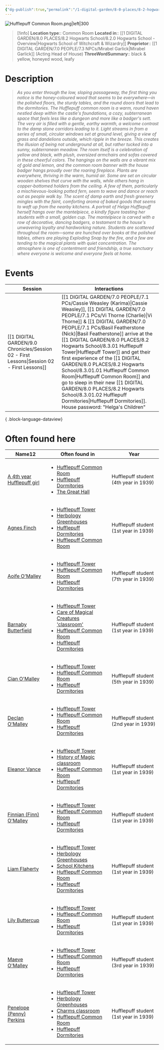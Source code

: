 ```yaml
---
{"dg-publish":true,"permalink":"/1-digital-garden/8-0-places/8-2-hogwarts-school/8-3-01-01-hufflepuff-common-room/","tags":["#place","hogwarts","#service-building"]}
---
```


![Hufflepuff Common Room.png|left|300](/img/user/1%20DIGITAL%20GARDEN/8.0%20PLACES/Location%20Shots/Hufflepuff%20Common%20Room.png)
>[!info]
>**Location type**::  Common Room
>**Located in**:: [[1 DIGITAL GARDEN/8.0 PLACES/8.2 Hogwarts School/8.2.0 Hogwarts School - Overview\|Hogwarts School of Witchcraft & Wizardry]]
>**Proprietor**:: [[1 DIGITAL GARDEN/7.0 PEOPLE/7.3 NPCs/Mirabel Garlick\|Mirabel Garlick]] (Acting Head of House)
>**ThreeWordSummary**:: black & yellow, honeyed wood, leafy

# Description

>*As you enter through the low, sloping passageway, the first thing you notice is the honey-coloured wood that seems to be everywhere—in the polished floors, the sturdy tables, and the round doors that lead to the dormitories.*
>*The Hufflepuff common room is a warm, round haven nestled deep within the castle's foundations, a cozy, subterranean space that feels less like a dungeon and more like a badger's sett. The very air is filled with a gentle, earthy warmth, a welcome contrast to the damp stone corridors leading to it.* 
>*Light streams in from a series of small, circular windows set at ground level, giving a view of grass and dandelions outside, which ripple in the breeze. This creates the illusion of being not underground at all, but rather tucked into a sunny, subterranean meadow. The room itself is a celebration of yellow and black, with plush, oversized armchairs and sofas covered in these cheerful colors. The hangings on the walls are a vibrant mix of gold and lemon, and the common room banner with the house badger hangs proudly over the roaring fireplace.*
>*Plants are everywhere, thriving in the warm, humid air. Some are set on circular wooden shelves that curve with the walls, while others hang in copper-bottomed holders from the ceiling. A few of them, particularly a mischievous-looking potted fern, seem to wave and dance or reach out as people walk by. The scent of damp earth and fresh greenery mingles with the faint, comforting aroma of baked goods that seems to waft up from the nearby kitchens.*
>*A portrait of Helga Hufflepuff herself hangs over the mantelpiece, a kindly figure toasting her students with a small, golden cup. The mantelpiece is carved with a row of decorative, dancing badgers, a testament to the house's unwavering loyalty and hardworking nature. Students are scattered throughout the room—some are hunched over books at the polished tables, others are playing Exploding Snap by the fire, and a few are tending to the magical plants with quiet concentration. The atmosphere is one of contentment and friendship, a true sanctuary where everyone is welcome and everyone feels at home.*

# Events

| Session                                                                                       | Interactions                                                                                                                                                                                                                                                                                                                                                                                                                     |
| --------------------------------------------------------------------------------------------- | -------------------------------------------------------------------------------------------------------------------------------------------------------------------------------------------------------------------------------------------------------------------------------------------------------------------------------------------------------------------------------------------------------------------------------- |
| [[1 DIGITAL GARDEN/9.0 Chronicles/Session 02 - First Lessons\|Session 02 - First Lessons]] | [[1 DIGITAL GARDEN/7.0 PEOPLE/7.1 PCs/Cassie Weasley (Karima)\|Cassie Weasley]], [[1 DIGITAL GARDEN/7.0 PEOPLE/7.1 PCs/Vi Thorne (Charlie)\|Vi Thorne]] & [[1 DIGITAL GARDEN/7.0 PEOPLE/7.1 PCs/Basil Featherstone (Nick)\|Basil Featherstone]] arrive at the [[1 DIGITAL GARDEN/8.0 PLACES/8.2 Hogwarts School/8.3.01 Hufflepuff Tower\|Hufflepuff Tower]] and get their first experience of the [[1 DIGITAL GARDEN/8.0 PLACES/8.2 Hogwarts School/8.3.01.01 Hufflepuff Common Room\|Hufflepuff Common Room]] and go to sleep in their new [[1 DIGITAL GARDEN/8.0 PLACES/8.2 Hogwarts School/8.3.01.02 Hufflepuff Dormitories\|Hufflepuff Dormitories]]. House password: "Helga's Children" |

{ .block-language-dataview}

# Often found here

<div><table class="dataview table-view-table"><thead class="table-view-thead"><tr class="table-view-tr-header"><th class="table-view-th"><span>Name</span><span class="dataview small-text">12</span></th><th class="table-view-th"><span>Often found in</span></th><th class="table-view-th"><span>Year</span></th></tr></thead><tbody class="table-view-tbody"><tr><td><span><a data-tooltip-position="top" aria-label="1 DIGITAL GARDEN/7.0 PEOPLE/7.3 NPCs/A 4th year Hufflepuff girl.md" data-href="1 DIGITAL GARDEN/7.0 PEOPLE/7.3 NPCs/A 4th year Hufflepuff girl.md" href="1 DIGITAL GARDEN/7.0 PEOPLE/7.3 NPCs/A 4th year Hufflepuff girl.md" class="internal-link" target="_blank" rel="noopener nofollow">A 4th year Hufflepuff girl</a></span></td><td><ul class="dataview dataview-ul dataview-result-list-ul"><li class="dataview-result-list-li"><span><a data-tooltip-position="top" aria-label="1 DIGITAL GARDEN/8.0 PLACES/8.2 Hogwarts School/8.3.01.01 Hufflepuff Common Room.md" data-href="1 DIGITAL GARDEN/8.0 PLACES/8.2 Hogwarts School/8.3.01.01 Hufflepuff Common Room.md" href="1 DIGITAL GARDEN/8.0 PLACES/8.2 Hogwarts School/8.3.01.01 Hufflepuff Common Room.md" class="internal-link" target="_blank" rel="noopener nofollow">Hufflepuff Common Room</a></span></li><li class="dataview-result-list-li"><span><a data-tooltip-position="top" aria-label="1 DIGITAL GARDEN/8.0 PLACES/8.2 Hogwarts School/8.3.01.02 Hufflepuff Dormitories.md" data-href="1 DIGITAL GARDEN/8.0 PLACES/8.2 Hogwarts School/8.3.01.02 Hufflepuff Dormitories.md" href="1 DIGITAL GARDEN/8.0 PLACES/8.2 Hogwarts School/8.3.01.02 Hufflepuff Dormitories.md" class="internal-link" target="_blank" rel="noopener nofollow">Hufflepuff Dormitories</a></span></li><li class="dataview-result-list-li"><span><a data-tooltip-position="top" aria-label="1 DIGITAL GARDEN/8.0 PLACES/8.2 Hogwarts School/8.4.07 The Great Hall.md" data-href="1 DIGITAL GARDEN/8.0 PLACES/8.2 Hogwarts School/8.4.07 The Great Hall.md" href="1 DIGITAL GARDEN/8.0 PLACES/8.2 Hogwarts School/8.4.07 The Great Hall.md" class="internal-link" target="_blank" rel="noopener nofollow">The Great Hall</a></span></li></ul></td><td><span>Hufflepuff student (4th year in 1939)</span></td></tr><tr><td><span><a data-tooltip-position="top" aria-label="1 DIGITAL GARDEN/7.0 PEOPLE/7.3 NPCs/Agnes Finch.md" data-href="1 DIGITAL GARDEN/7.0 PEOPLE/7.3 NPCs/Agnes Finch.md" href="1 DIGITAL GARDEN/7.0 PEOPLE/7.3 NPCs/Agnes Finch.md" class="internal-link" target="_blank" rel="noopener nofollow">Agnes Finch</a></span></td><td><ul class="dataview dataview-ul dataview-result-list-ul"><li class="dataview-result-list-li"><span><a data-tooltip-position="top" aria-label="1 DIGITAL GARDEN/8.0 PLACES/8.2 Hogwarts School/8.3.01 Hufflepuff Tower.md" data-href="1 DIGITAL GARDEN/8.0 PLACES/8.2 Hogwarts School/8.3.01 Hufflepuff Tower.md" href="1 DIGITAL GARDEN/8.0 PLACES/8.2 Hogwarts School/8.3.01 Hufflepuff Tower.md" class="internal-link" target="_blank" rel="noopener nofollow">Hufflepuff Tower</a></span></li><li class="dataview-result-list-li"><span><a data-tooltip-position="top" aria-label="1 DIGITAL GARDEN/8.0 PLACES/8.2 Hogwarts School/8.2.01 Herbology Greenhouses.md" data-href="1 DIGITAL GARDEN/8.0 PLACES/8.2 Hogwarts School/8.2.01 Herbology Greenhouses.md" href="1 DIGITAL GARDEN/8.0 PLACES/8.2 Hogwarts School/8.2.01 Herbology Greenhouses.md" class="internal-link" target="_blank" rel="noopener nofollow">Herbology Greenhouses</a></span></li><li class="dataview-result-list-li"><span><a data-tooltip-position="top" aria-label="1 DIGITAL GARDEN/8.0 PLACES/8.2 Hogwarts School/8.3.01.02 Hufflepuff Dormitories.md" data-href="1 DIGITAL GARDEN/8.0 PLACES/8.2 Hogwarts School/8.3.01.02 Hufflepuff Dormitories.md" href="1 DIGITAL GARDEN/8.0 PLACES/8.2 Hogwarts School/8.3.01.02 Hufflepuff Dormitories.md" class="internal-link" target="_blank" rel="noopener nofollow">Hufflepuff Dormitories</a></span></li><li class="dataview-result-list-li"><span><a data-tooltip-position="top" aria-label="1 DIGITAL GARDEN/8.0 PLACES/8.2 Hogwarts School/8.3.01.01 Hufflepuff Common Room.md" data-href="1 DIGITAL GARDEN/8.0 PLACES/8.2 Hogwarts School/8.3.01.01 Hufflepuff Common Room.md" href="1 DIGITAL GARDEN/8.0 PLACES/8.2 Hogwarts School/8.3.01.01 Hufflepuff Common Room.md" class="internal-link" target="_blank" rel="noopener nofollow">Hufflepuff Common Room</a></span></li></ul></td><td><span>Hufflepuff student (1st year in 1939)</span></td></tr><tr><td><span><a data-tooltip-position="top" aria-label="1 DIGITAL GARDEN/7.0 PEOPLE/7.3 NPCs/Aoife O'Malley.md" data-href="1 DIGITAL GARDEN/7.0 PEOPLE/7.3 NPCs/Aoife O'Malley.md" href="1 DIGITAL GARDEN/7.0 PEOPLE/7.3 NPCs/Aoife O'Malley.md" class="internal-link" target="_blank" rel="noopener nofollow">Aoife O'Malley</a></span></td><td><ul class="dataview dataview-ul dataview-result-list-ul"><li class="dataview-result-list-li"><span><a data-tooltip-position="top" aria-label="1 DIGITAL GARDEN/8.0 PLACES/8.2 Hogwarts School/8.3.01 Hufflepuff Tower.md" data-href="1 DIGITAL GARDEN/8.0 PLACES/8.2 Hogwarts School/8.3.01 Hufflepuff Tower.md" href="1 DIGITAL GARDEN/8.0 PLACES/8.2 Hogwarts School/8.3.01 Hufflepuff Tower.md" class="internal-link" target="_blank" rel="noopener nofollow">Hufflepuff Tower</a></span></li><li class="dataview-result-list-li"><span><a data-tooltip-position="top" aria-label="1 DIGITAL GARDEN/8.0 PLACES/8.2 Hogwarts School/8.3.01.01 Hufflepuff Common Room.md" data-href="1 DIGITAL GARDEN/8.0 PLACES/8.2 Hogwarts School/8.3.01.01 Hufflepuff Common Room.md" href="1 DIGITAL GARDEN/8.0 PLACES/8.2 Hogwarts School/8.3.01.01 Hufflepuff Common Room.md" class="internal-link" target="_blank" rel="noopener nofollow">Hufflepuff Common Room</a></span></li><li class="dataview-result-list-li"><span><a data-tooltip-position="top" aria-label="1 DIGITAL GARDEN/8.0 PLACES/8.2 Hogwarts School/8.3.01.02 Hufflepuff Dormitories.md" data-href="1 DIGITAL GARDEN/8.0 PLACES/8.2 Hogwarts School/8.3.01.02 Hufflepuff Dormitories.md" href="1 DIGITAL GARDEN/8.0 PLACES/8.2 Hogwarts School/8.3.01.02 Hufflepuff Dormitories.md" class="internal-link" target="_blank" rel="noopener nofollow">Hufflepuff Dormitories</a></span></li></ul></td><td><span>Hufflepuff student (7th year in 1939)</span></td></tr><tr><td><span><a data-tooltip-position="top" aria-label="1 DIGITAL GARDEN/7.0 PEOPLE/7.3 NPCs/Barnaby Butterfield.md" data-href="1 DIGITAL GARDEN/7.0 PEOPLE/7.3 NPCs/Barnaby Butterfield.md" href="1 DIGITAL GARDEN/7.0 PEOPLE/7.3 NPCs/Barnaby Butterfield.md" class="internal-link" target="_blank" rel="noopener nofollow">Barnaby Butterfield</a></span></td><td><ul class="dataview dataview-ul dataview-result-list-ul"><li class="dataview-result-list-li"><span><a data-tooltip-position="top" aria-label="1 DIGITAL GARDEN/8.0 PLACES/8.2 Hogwarts School/8.3.01 Hufflepuff Tower.md" data-href="1 DIGITAL GARDEN/8.0 PLACES/8.2 Hogwarts School/8.3.01 Hufflepuff Tower.md" href="1 DIGITAL GARDEN/8.0 PLACES/8.2 Hogwarts School/8.3.01 Hufflepuff Tower.md" class="internal-link" target="_blank" rel="noopener nofollow">Hufflepuff Tower</a></span></li><li class="dataview-result-list-li"><span><a data-tooltip-position="top" aria-label="1 DIGITAL GARDEN/8.0 PLACES/8.2 Hogwarts School/8.2.03 Care of Magical Creatures 'classroom'.md" data-href="1 DIGITAL GARDEN/8.0 PLACES/8.2 Hogwarts School/8.2.03 Care of Magical Creatures 'classroom'.md" href="1 DIGITAL GARDEN/8.0 PLACES/8.2 Hogwarts School/8.2.03 Care of Magical Creatures 'classroom'.md" class="internal-link" target="_blank" rel="noopener nofollow">Care of Magical Creatures 'classroom'</a></span></li><li class="dataview-result-list-li"><span><a data-tooltip-position="top" aria-label="1 DIGITAL GARDEN/8.0 PLACES/8.2 Hogwarts School/8.3.01.01 Hufflepuff Common Room.md" data-href="1 DIGITAL GARDEN/8.0 PLACES/8.2 Hogwarts School/8.3.01.01 Hufflepuff Common Room.md" href="1 DIGITAL GARDEN/8.0 PLACES/8.2 Hogwarts School/8.3.01.01 Hufflepuff Common Room.md" class="internal-link" target="_blank" rel="noopener nofollow">Hufflepuff Common Room</a></span></li><li class="dataview-result-list-li"><span><a data-tooltip-position="top" aria-label="1 DIGITAL GARDEN/8.0 PLACES/8.2 Hogwarts School/8.3.01.02 Hufflepuff Dormitories.md" data-href="1 DIGITAL GARDEN/8.0 PLACES/8.2 Hogwarts School/8.3.01.02 Hufflepuff Dormitories.md" href="1 DIGITAL GARDEN/8.0 PLACES/8.2 Hogwarts School/8.3.01.02 Hufflepuff Dormitories.md" class="internal-link" target="_blank" rel="noopener nofollow">Hufflepuff Dormitories</a></span></li></ul></td><td><span>Hufflepuff student (1st year in 1939)</span></td></tr><tr><td><span><a data-tooltip-position="top" aria-label="1 DIGITAL GARDEN/7.0 PEOPLE/7.3 NPCs/Cian O'Malley.md" data-href="1 DIGITAL GARDEN/7.0 PEOPLE/7.3 NPCs/Cian O'Malley.md" href="1 DIGITAL GARDEN/7.0 PEOPLE/7.3 NPCs/Cian O'Malley.md" class="internal-link" target="_blank" rel="noopener nofollow">Cian O'Malley</a></span></td><td><ul class="dataview dataview-ul dataview-result-list-ul"><li class="dataview-result-list-li"><span><a data-tooltip-position="top" aria-label="1 DIGITAL GARDEN/8.0 PLACES/8.2 Hogwarts School/8.3.01 Hufflepuff Tower.md" data-href="1 DIGITAL GARDEN/8.0 PLACES/8.2 Hogwarts School/8.3.01 Hufflepuff Tower.md" href="1 DIGITAL GARDEN/8.0 PLACES/8.2 Hogwarts School/8.3.01 Hufflepuff Tower.md" class="internal-link" target="_blank" rel="noopener nofollow">Hufflepuff Tower</a></span></li><li class="dataview-result-list-li"><span><a data-tooltip-position="top" aria-label="1 DIGITAL GARDEN/8.0 PLACES/8.2 Hogwarts School/8.3.01.01 Hufflepuff Common Room.md" data-href="1 DIGITAL GARDEN/8.0 PLACES/8.2 Hogwarts School/8.3.01.01 Hufflepuff Common Room.md" href="1 DIGITAL GARDEN/8.0 PLACES/8.2 Hogwarts School/8.3.01.01 Hufflepuff Common Room.md" class="internal-link" target="_blank" rel="noopener nofollow">Hufflepuff Common Room</a></span></li><li class="dataview-result-list-li"><span><a data-tooltip-position="top" aria-label="1 DIGITAL GARDEN/8.0 PLACES/8.2 Hogwarts School/8.3.01.02 Hufflepuff Dormitories.md" data-href="1 DIGITAL GARDEN/8.0 PLACES/8.2 Hogwarts School/8.3.01.02 Hufflepuff Dormitories.md" href="1 DIGITAL GARDEN/8.0 PLACES/8.2 Hogwarts School/8.3.01.02 Hufflepuff Dormitories.md" class="internal-link" target="_blank" rel="noopener nofollow">Hufflepuff Dormitories</a></span></li></ul></td><td><span>Hufflepuff student (5th year in 1939)</span></td></tr><tr><td><span><a data-tooltip-position="top" aria-label="1 DIGITAL GARDEN/7.0 PEOPLE/7.3 NPCs/Declan O'Malley.md" data-href="1 DIGITAL GARDEN/7.0 PEOPLE/7.3 NPCs/Declan O'Malley.md" href="1 DIGITAL GARDEN/7.0 PEOPLE/7.3 NPCs/Declan O'Malley.md" class="internal-link" target="_blank" rel="noopener nofollow">Declan O'Malley</a></span></td><td><ul class="dataview dataview-ul dataview-result-list-ul"><li class="dataview-result-list-li"><span><a data-tooltip-position="top" aria-label="1 DIGITAL GARDEN/8.0 PLACES/8.2 Hogwarts School/8.3.01 Hufflepuff Tower.md" data-href="1 DIGITAL GARDEN/8.0 PLACES/8.2 Hogwarts School/8.3.01 Hufflepuff Tower.md" href="1 DIGITAL GARDEN/8.0 PLACES/8.2 Hogwarts School/8.3.01 Hufflepuff Tower.md" class="internal-link" target="_blank" rel="noopener nofollow">Hufflepuff Tower</a></span></li><li class="dataview-result-list-li"><span><a data-tooltip-position="top" aria-label="1 DIGITAL GARDEN/8.0 PLACES/8.2 Hogwarts School/8.3.01.01 Hufflepuff Common Room.md" data-href="1 DIGITAL GARDEN/8.0 PLACES/8.2 Hogwarts School/8.3.01.01 Hufflepuff Common Room.md" href="1 DIGITAL GARDEN/8.0 PLACES/8.2 Hogwarts School/8.3.01.01 Hufflepuff Common Room.md" class="internal-link" target="_blank" rel="noopener nofollow">Hufflepuff Common Room</a></span></li><li class="dataview-result-list-li"><span><a data-tooltip-position="top" aria-label="1 DIGITAL GARDEN/8.0 PLACES/8.2 Hogwarts School/8.3.01.02 Hufflepuff Dormitories.md" data-href="1 DIGITAL GARDEN/8.0 PLACES/8.2 Hogwarts School/8.3.01.02 Hufflepuff Dormitories.md" href="1 DIGITAL GARDEN/8.0 PLACES/8.2 Hogwarts School/8.3.01.02 Hufflepuff Dormitories.md" class="internal-link" target="_blank" rel="noopener nofollow">Hufflepuff Dormitories</a></span></li></ul></td><td><span>Hufflepuff student (2nd year in 1939)</span></td></tr><tr><td><span><a data-tooltip-position="top" aria-label="1 DIGITAL GARDEN/7.0 PEOPLE/7.3 NPCs/Eleanor Vance.md" data-href="1 DIGITAL GARDEN/7.0 PEOPLE/7.3 NPCs/Eleanor Vance.md" href="1 DIGITAL GARDEN/7.0 PEOPLE/7.3 NPCs/Eleanor Vance.md" class="internal-link" target="_blank" rel="noopener nofollow">Eleanor Vance</a></span></td><td><ul class="dataview dataview-ul dataview-result-list-ul"><li class="dataview-result-list-li"><span><a data-tooltip-position="top" aria-label="1 DIGITAL GARDEN/8.0 PLACES/8.2 Hogwarts School/8.3.01 Hufflepuff Tower.md" data-href="1 DIGITAL GARDEN/8.0 PLACES/8.2 Hogwarts School/8.3.01 Hufflepuff Tower.md" href="1 DIGITAL GARDEN/8.0 PLACES/8.2 Hogwarts School/8.3.01 Hufflepuff Tower.md" class="internal-link" target="_blank" rel="noopener nofollow">Hufflepuff Tower</a></span></li><li class="dataview-result-list-li"><span><a data-tooltip-position="top" aria-label="1 DIGITAL GARDEN/8.0 PLACES/8.2 Hogwarts School/8.2.09 History of Magic classroom.md" data-href="1 DIGITAL GARDEN/8.0 PLACES/8.2 Hogwarts School/8.2.09 History of Magic classroom.md" href="1 DIGITAL GARDEN/8.0 PLACES/8.2 Hogwarts School/8.2.09 History of Magic classroom.md" class="internal-link" target="_blank" rel="noopener nofollow">History of Magic classroom</a></span></li><li class="dataview-result-list-li"><span><a data-tooltip-position="top" aria-label="1 DIGITAL GARDEN/8.0 PLACES/8.2 Hogwarts School/8.3.01.01 Hufflepuff Common Room.md" data-href="1 DIGITAL GARDEN/8.0 PLACES/8.2 Hogwarts School/8.3.01.01 Hufflepuff Common Room.md" href="1 DIGITAL GARDEN/8.0 PLACES/8.2 Hogwarts School/8.3.01.01 Hufflepuff Common Room.md" class="internal-link" target="_blank" rel="noopener nofollow">Hufflepuff Common Room</a></span></li><li class="dataview-result-list-li"><span><a data-tooltip-position="top" aria-label="1 DIGITAL GARDEN/8.0 PLACES/8.2 Hogwarts School/8.3.01.02 Hufflepuff Dormitories.md" data-href="1 DIGITAL GARDEN/8.0 PLACES/8.2 Hogwarts School/8.3.01.02 Hufflepuff Dormitories.md" href="1 DIGITAL GARDEN/8.0 PLACES/8.2 Hogwarts School/8.3.01.02 Hufflepuff Dormitories.md" class="internal-link" target="_blank" rel="noopener nofollow">Hufflepuff Dormitories</a></span></li></ul></td><td><span>Hufflepuff student (1st year in 1939)</span></td></tr><tr><td><span><a data-tooltip-position="top" aria-label="1 DIGITAL GARDEN/7.0 PEOPLE/7.3 NPCs/Finnian (Finn) O'Malley.md" data-href="1 DIGITAL GARDEN/7.0 PEOPLE/7.3 NPCs/Finnian (Finn) O'Malley.md" href="1 DIGITAL GARDEN/7.0 PEOPLE/7.3 NPCs/Finnian (Finn) O'Malley.md" class="internal-link" target="_blank" rel="noopener nofollow">Finnian (Finn) O'Malley</a></span></td><td><ul class="dataview dataview-ul dataview-result-list-ul"><li class="dataview-result-list-li"><span><a data-tooltip-position="top" aria-label="1 DIGITAL GARDEN/8.0 PLACES/8.2 Hogwarts School/8.3.01 Hufflepuff Tower.md" data-href="1 DIGITAL GARDEN/8.0 PLACES/8.2 Hogwarts School/8.3.01 Hufflepuff Tower.md" href="1 DIGITAL GARDEN/8.0 PLACES/8.2 Hogwarts School/8.3.01 Hufflepuff Tower.md" class="internal-link" target="_blank" rel="noopener nofollow">Hufflepuff Tower</a></span></li><li class="dataview-result-list-li"><span><a data-tooltip-position="top" aria-label="1 DIGITAL GARDEN/8.0 PLACES/8.2 Hogwarts School/8.3.01.01 Hufflepuff Common Room.md" data-href="1 DIGITAL GARDEN/8.0 PLACES/8.2 Hogwarts School/8.3.01.01 Hufflepuff Common Room.md" href="1 DIGITAL GARDEN/8.0 PLACES/8.2 Hogwarts School/8.3.01.01 Hufflepuff Common Room.md" class="internal-link" target="_blank" rel="noopener nofollow">Hufflepuff Common Room</a></span></li><li class="dataview-result-list-li"><span><a data-tooltip-position="top" aria-label="1 DIGITAL GARDEN/8.0 PLACES/8.2 Hogwarts School/8.3.01.02 Hufflepuff Dormitories.md" data-href="1 DIGITAL GARDEN/8.0 PLACES/8.2 Hogwarts School/8.3.01.02 Hufflepuff Dormitories.md" href="1 DIGITAL GARDEN/8.0 PLACES/8.2 Hogwarts School/8.3.01.02 Hufflepuff Dormitories.md" class="internal-link" target="_blank" rel="noopener nofollow">Hufflepuff Dormitories</a></span></li></ul></td><td><span>Hufflepuff student (1st year in 1939)</span></td></tr><tr><td><span><a data-tooltip-position="top" aria-label="1 DIGITAL GARDEN/7.0 PEOPLE/7.3 NPCs/Liam Flaherty.md" data-href="1 DIGITAL GARDEN/7.0 PEOPLE/7.3 NPCs/Liam Flaherty.md" href="1 DIGITAL GARDEN/7.0 PEOPLE/7.3 NPCs/Liam Flaherty.md" class="internal-link" target="_blank" rel="noopener nofollow">Liam Flaherty</a></span></td><td><ul class="dataview dataview-ul dataview-result-list-ul"><li class="dataview-result-list-li"><span><a data-tooltip-position="top" aria-label="1 DIGITAL GARDEN/8.0 PLACES/8.2 Hogwarts School/8.3.01 Hufflepuff Tower.md" data-href="1 DIGITAL GARDEN/8.0 PLACES/8.2 Hogwarts School/8.3.01 Hufflepuff Tower.md" href="1 DIGITAL GARDEN/8.0 PLACES/8.2 Hogwarts School/8.3.01 Hufflepuff Tower.md" class="internal-link" target="_blank" rel="noopener nofollow">Hufflepuff Tower</a></span></li><li class="dataview-result-list-li"><span><a data-tooltip-position="top" aria-label="1 DIGITAL GARDEN/8.0 PLACES/8.2 Hogwarts School/8.2.01 Herbology Greenhouses.md" data-href="1 DIGITAL GARDEN/8.0 PLACES/8.2 Hogwarts School/8.2.01 Herbology Greenhouses.md" href="1 DIGITAL GARDEN/8.0 PLACES/8.2 Hogwarts School/8.2.01 Herbology Greenhouses.md" class="internal-link" target="_blank" rel="noopener nofollow">Herbology Greenhouses</a></span></li><li class="dataview-result-list-li"><span><a data-tooltip-position="top" aria-label="1 DIGITAL GARDEN/8.0 PLACES/8.2 Hogwarts School/8.4.05 School Kitchens.md" data-href="1 DIGITAL GARDEN/8.0 PLACES/8.2 Hogwarts School/8.4.05 School Kitchens.md" href="1 DIGITAL GARDEN/8.0 PLACES/8.2 Hogwarts School/8.4.05 School Kitchens.md" class="internal-link" target="_blank" rel="noopener nofollow">School Kitchens</a></span></li><li class="dataview-result-list-li"><span><a data-tooltip-position="top" aria-label="1 DIGITAL GARDEN/8.0 PLACES/8.2 Hogwarts School/8.3.01.01 Hufflepuff Common Room.md" data-href="1 DIGITAL GARDEN/8.0 PLACES/8.2 Hogwarts School/8.3.01.01 Hufflepuff Common Room.md" href="1 DIGITAL GARDEN/8.0 PLACES/8.2 Hogwarts School/8.3.01.01 Hufflepuff Common Room.md" class="internal-link" target="_blank" rel="noopener nofollow">Hufflepuff Common Room</a></span></li><li class="dataview-result-list-li"><span><a data-tooltip-position="top" aria-label="1 DIGITAL GARDEN/8.0 PLACES/8.2 Hogwarts School/8.3.01.02 Hufflepuff Dormitories.md" data-href="1 DIGITAL GARDEN/8.0 PLACES/8.2 Hogwarts School/8.3.01.02 Hufflepuff Dormitories.md" href="1 DIGITAL GARDEN/8.0 PLACES/8.2 Hogwarts School/8.3.01.02 Hufflepuff Dormitories.md" class="internal-link" target="_blank" rel="noopener nofollow">Hufflepuff Dormitories</a></span></li></ul></td><td><span>Hufflepuff student (1st year in 1939)</span></td></tr><tr><td><span><a data-tooltip-position="top" aria-label="1 DIGITAL GARDEN/7.0 PEOPLE/7.3 NPCs/Lily Buttercup.md" data-href="1 DIGITAL GARDEN/7.0 PEOPLE/7.3 NPCs/Lily Buttercup.md" href="1 DIGITAL GARDEN/7.0 PEOPLE/7.3 NPCs/Lily Buttercup.md" class="internal-link" target="_blank" rel="noopener nofollow">Lily Buttercup</a></span></td><td><ul class="dataview dataview-ul dataview-result-list-ul"><li class="dataview-result-list-li"><span><a data-tooltip-position="top" aria-label="1 DIGITAL GARDEN/8.0 PLACES/8.2 Hogwarts School/8.3.01 Hufflepuff Tower.md" data-href="1 DIGITAL GARDEN/8.0 PLACES/8.2 Hogwarts School/8.3.01 Hufflepuff Tower.md" href="1 DIGITAL GARDEN/8.0 PLACES/8.2 Hogwarts School/8.3.01 Hufflepuff Tower.md" class="internal-link" target="_blank" rel="noopener nofollow">Hufflepuff Tower</a></span></li><li class="dataview-result-list-li"><span><a data-tooltip-position="top" aria-label="1 DIGITAL GARDEN/8.0 PLACES/8.2 Hogwarts School/8.3.01.01 Hufflepuff Common Room.md" data-href="1 DIGITAL GARDEN/8.0 PLACES/8.2 Hogwarts School/8.3.01.01 Hufflepuff Common Room.md" href="1 DIGITAL GARDEN/8.0 PLACES/8.2 Hogwarts School/8.3.01.01 Hufflepuff Common Room.md" class="internal-link" target="_blank" rel="noopener nofollow">Hufflepuff Common Room</a></span></li><li class="dataview-result-list-li"><span><a data-tooltip-position="top" aria-label="1 DIGITAL GARDEN/8.0 PLACES/8.2 Hogwarts School/8.3.01.02 Hufflepuff Dormitories.md" data-href="1 DIGITAL GARDEN/8.0 PLACES/8.2 Hogwarts School/8.3.01.02 Hufflepuff Dormitories.md" href="1 DIGITAL GARDEN/8.0 PLACES/8.2 Hogwarts School/8.3.01.02 Hufflepuff Dormitories.md" class="internal-link" target="_blank" rel="noopener nofollow">Hufflepuff Dormitories</a></span></li></ul></td><td><span>Hufflepuff student (1st year in 1939)</span></td></tr><tr><td><span><a data-tooltip-position="top" aria-label="1 DIGITAL GARDEN/7.0 PEOPLE/7.3 NPCs/Maeve O'Malley.md" data-href="1 DIGITAL GARDEN/7.0 PEOPLE/7.3 NPCs/Maeve O'Malley.md" href="1 DIGITAL GARDEN/7.0 PEOPLE/7.3 NPCs/Maeve O'Malley.md" class="internal-link" target="_blank" rel="noopener nofollow">Maeve O'Malley</a></span></td><td><ul class="dataview dataview-ul dataview-result-list-ul"><li class="dataview-result-list-li"><span><a data-tooltip-position="top" aria-label="1 DIGITAL GARDEN/8.0 PLACES/8.2 Hogwarts School/8.3.01 Hufflepuff Tower.md" data-href="1 DIGITAL GARDEN/8.0 PLACES/8.2 Hogwarts School/8.3.01 Hufflepuff Tower.md" href="1 DIGITAL GARDEN/8.0 PLACES/8.2 Hogwarts School/8.3.01 Hufflepuff Tower.md" class="internal-link" target="_blank" rel="noopener nofollow">Hufflepuff Tower</a></span></li><li class="dataview-result-list-li"><span><a data-tooltip-position="top" aria-label="1 DIGITAL GARDEN/8.0 PLACES/8.2 Hogwarts School/8.3.01.01 Hufflepuff Common Room.md" data-href="1 DIGITAL GARDEN/8.0 PLACES/8.2 Hogwarts School/8.3.01.01 Hufflepuff Common Room.md" href="1 DIGITAL GARDEN/8.0 PLACES/8.2 Hogwarts School/8.3.01.01 Hufflepuff Common Room.md" class="internal-link" target="_blank" rel="noopener nofollow">Hufflepuff Common Room</a></span></li><li class="dataview-result-list-li"><span><a data-tooltip-position="top" aria-label="1 DIGITAL GARDEN/8.0 PLACES/8.2 Hogwarts School/8.3.01.02 Hufflepuff Dormitories.md" data-href="1 DIGITAL GARDEN/8.0 PLACES/8.2 Hogwarts School/8.3.01.02 Hufflepuff Dormitories.md" href="1 DIGITAL GARDEN/8.0 PLACES/8.2 Hogwarts School/8.3.01.02 Hufflepuff Dormitories.md" class="internal-link" target="_blank" rel="noopener nofollow">Hufflepuff Dormitories</a></span></li></ul></td><td><span>Hufflepuff student (3rd year in 1939)</span></td></tr><tr><td><span><a data-tooltip-position="top" aria-label="1 DIGITAL GARDEN/7.0 PEOPLE/7.3 NPCs/Penelope (Penny) Perkins.md" data-href="1 DIGITAL GARDEN/7.0 PEOPLE/7.3 NPCs/Penelope (Penny) Perkins.md" href="1 DIGITAL GARDEN/7.0 PEOPLE/7.3 NPCs/Penelope (Penny) Perkins.md" class="internal-link" target="_blank" rel="noopener nofollow">Penelope (Penny) Perkins</a></span></td><td><ul class="dataview dataview-ul dataview-result-list-ul"><li class="dataview-result-list-li"><span><a data-tooltip-position="top" aria-label="1 DIGITAL GARDEN/8.0 PLACES/8.2 Hogwarts School/8.3.01 Hufflepuff Tower.md" data-href="1 DIGITAL GARDEN/8.0 PLACES/8.2 Hogwarts School/8.3.01 Hufflepuff Tower.md" href="1 DIGITAL GARDEN/8.0 PLACES/8.2 Hogwarts School/8.3.01 Hufflepuff Tower.md" class="internal-link" target="_blank" rel="noopener nofollow">Hufflepuff Tower</a></span></li><li class="dataview-result-list-li"><span><a data-tooltip-position="top" aria-label="1 DIGITAL GARDEN/8.0 PLACES/8.2 Hogwarts School/8.2.01 Herbology Greenhouses.md" data-href="1 DIGITAL GARDEN/8.0 PLACES/8.2 Hogwarts School/8.2.01 Herbology Greenhouses.md" href="1 DIGITAL GARDEN/8.0 PLACES/8.2 Hogwarts School/8.2.01 Herbology Greenhouses.md" class="internal-link" target="_blank" rel="noopener nofollow">Herbology Greenhouses</a></span></li><li class="dataview-result-list-li"><span><a data-tooltip-position="top" aria-label="1 DIGITAL GARDEN/8.0 PLACES/8.2 Hogwarts School/8.2.05 Charms Classroom.md" data-href="1 DIGITAL GARDEN/8.0 PLACES/8.2 Hogwarts School/8.2.05 Charms Classroom.md" href="1 DIGITAL GARDEN/8.0 PLACES/8.2 Hogwarts School/8.2.05 Charms Classroom.md" class="internal-link" target="_blank" rel="noopener nofollow">Charms classroom</a></span></li><li class="dataview-result-list-li"><span><a data-tooltip-position="top" aria-label="1 DIGITAL GARDEN/8.0 PLACES/8.2 Hogwarts School/8.3.01.01 Hufflepuff Common Room.md" data-href="1 DIGITAL GARDEN/8.0 PLACES/8.2 Hogwarts School/8.3.01.01 Hufflepuff Common Room.md" href="1 DIGITAL GARDEN/8.0 PLACES/8.2 Hogwarts School/8.3.01.01 Hufflepuff Common Room.md" class="internal-link" target="_blank" rel="noopener nofollow">Hufflepuff Common Room</a></span></li><li class="dataview-result-list-li"><span><a data-tooltip-position="top" aria-label="1 DIGITAL GARDEN/8.0 PLACES/8.2 Hogwarts School/8.3.01.02 Hufflepuff Dormitories.md" data-href="1 DIGITAL GARDEN/8.0 PLACES/8.2 Hogwarts School/8.3.01.02 Hufflepuff Dormitories.md" href="1 DIGITAL GARDEN/8.0 PLACES/8.2 Hogwarts School/8.3.01.02 Hufflepuff Dormitories.md" class="internal-link" target="_blank" rel="noopener nofollow">Hufflepuff Dormitories</a></span></li></ul></td><td><span>Hufflepuff student (1st year in 1939)</span></td></tr></tbody></table></div>
